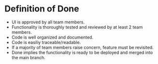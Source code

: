 # Definition of Done
- UI is approved by all team members.
- Functionality is thoroughly tested and reviewed by at least 2 team members.
- Code is well organized and documented.
- Code is easiliy traceable/readable.
- If a majority of team members raise concern, feature must be revisited.
- Done implies the functionality is ready to be deployed and merged into the main branch.